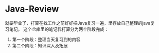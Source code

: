 # Java-Review
就要毕业了，打算在找工作之前好好把Java复习一遍，里存放自己整理的java复习笔记。
这个仓库里的笔记我打算分为两个阶段完成：
1. 第一个阶段：整理当天复习到的内容
2. 第二个阶段：知识深入及拓展


